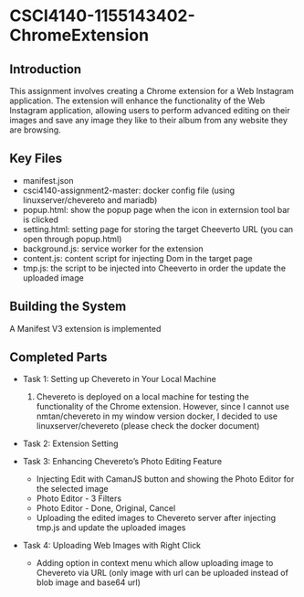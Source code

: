 # CSCI4140-1155143402-ChromeExtension

## Introduction
This assignment involves creating a Chrome extension for a Web Instagram application. The extension will enhance the functionality of the Web Instagram application, allowing users to perform advanced editing on their images and save any image they like to their album from any website they are browsing.

## Key Files
- manifest.json
- csci4140-assignment2-master: docker config file (using linuxserver/chevereto and mariadb)
- popup.html: show the popup page when the icon in externsion tool bar is clicked
- setting.html: setting page for storing the target Cheeverto URL (you can open through popup.html)
- background.js: service worker for the extension
- content.js: content script for injecting Dom in the target page
- tmp.js: the script to be injected into Cheeverto in order the update the uploaded image

## Building the System
A Manifest V3 extension is implemented

## Completed Parts
- Task 1:  Setting up Chevereto in Your Local Machine
    1.  Chevereto is deployed on a local machine for testing the functionality of the Chrome extension. However, since I cannot use nmtan/chevereto in my window version docker, I decided to use linuxserver/chevereto (please check the docker document)
    
- Task 2: Extension Setting

- Task 3: Enhancing Chevereto’s Photo Editing Feature
  - Injecting Edit with CamanJS button and showing the Photo Editor for the selected image
  - Photo Editor - 3 Filters
  - Photo Editor - Done, Original, Cancel
  - Uploading the edited images to Chevereto server after injecting tmp.js and update the uploaded images

- Task 4: Uploading Web Images with Right Click
  - Adding option in context menu which allow uploading image to Chevereto via URL (only image with url can be uploaded instead of blob image and base64 url)
